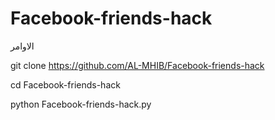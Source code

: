 # Facebook-friends-hack

الاوامر

git clone https://github.com/AL-MHIB/Facebook-friends-hack

cd Facebook-friends-hack

python Facebook-friends-hack.py






